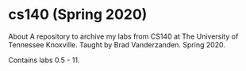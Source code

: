 # cs140 (Spring 2020)

About
A repository to archive my labs from CS140 at The University of Tennessee Knoxville. Taught by Brad Vanderzanden. Spring 2020.

Contains labs 0.5 - 11.
